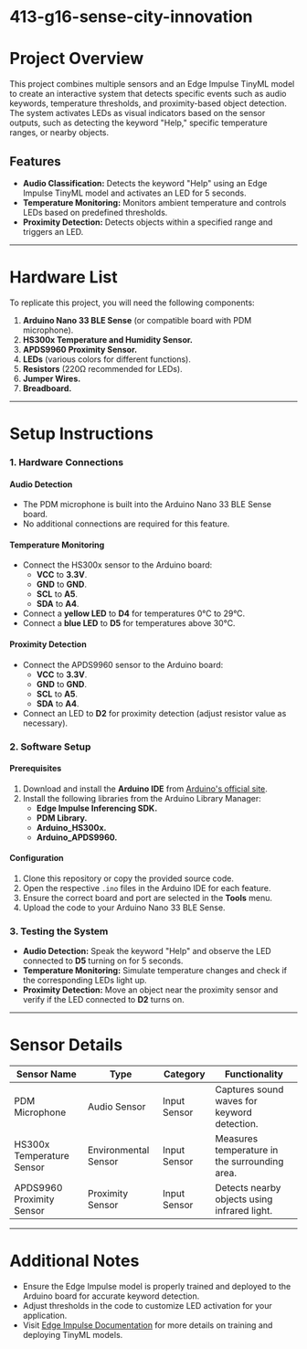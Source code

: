 # 413-g16-sense-city-innovation

# Project Overview

This project combines multiple sensors and an Edge Impulse TinyML model to create an interactive system that detects specific events such as audio keywords, temperature thresholds, and proximity-based object detection. The system activates LEDs as visual indicators based on the sensor outputs, such as detecting the keyword "Help," specific temperature ranges, or nearby objects.

## Features
- **Audio Classification:** Detects the keyword "Help" using an Edge Impulse TinyML model and activates an LED for 5 seconds.
- **Temperature Monitoring:** Monitors ambient temperature and controls LEDs based on predefined thresholds.
- **Proximity Detection:** Detects objects within a specified range and triggers an LED.

---

# Hardware List

To replicate this project, you will need the following components:

1. **Arduino Nano 33 BLE Sense** (or compatible board with PDM microphone).
2. **HS300x Temperature and Humidity Sensor.**
3. **APDS9960 Proximity Sensor.**
4. **LEDs** (various colors for different functions).
5. **Resistors** (220Ω recommended for LEDs).
6. **Jumper Wires.**
7. **Breadboard.**

---

# Setup Instructions

### 1. Hardware Connections
#### Audio Detection
- The PDM microphone is built into the Arduino Nano 33 BLE Sense board.
- No additional connections are required for this feature.

#### Temperature Monitoring
- Connect the HS300x sensor to the Arduino board:
  - **VCC** to **3.3V**.
  - **GND** to **GND**.
  - **SCL** to **A5**.
  - **SDA** to **A4**.
- Connect a **yellow LED** to **D4** for temperatures 0°C to 29°C.
- Connect a **blue LED** to **D5** for temperatures above 30°C.

#### Proximity Detection
- Connect the APDS9960 sensor to the Arduino board:
  - **VCC** to **3.3V**.
  - **GND** to **GND**.
  - **SCL** to **A5**.
  - **SDA** to **A4**.
- Connect an LED to **D2** for proximity detection (adjust resistor value as necessary).

### 2. Software Setup
#### Prerequisites
1. Download and install the **Arduino IDE** from [Arduino's official site](https://www.arduino.cc/en/software).
2. Install the following libraries from the Arduino Library Manager:
   - **Edge Impulse Inferencing SDK.**
   - **PDM Library.**
   - **Arduino_HS300x.**
   - **Arduino_APDS9960.**

#### Configuration
1. Clone this repository or copy the provided source code.
2. Open the respective `.ino` files in the Arduino IDE for each feature.
3. Ensure the correct board and port are selected in the **Tools** menu.
4. Upload the code to your Arduino Nano 33 BLE Sense.

### 3. Testing the System
- **Audio Detection:** Speak the keyword "Help" and observe the LED connected to **D5** turning on for 5 seconds.
- **Temperature Monitoring:** Simulate temperature changes and check if the corresponding LEDs light up.
- **Proximity Detection:** Move an object near the proximity sensor and verify if the LED connected to **D2** turns on.

---

# Sensor Details

| **Sensor Name**       | **Type**              | **Category**   | **Functionality**                             |
|------------------------|-----------------------|----------------|-----------------------------------------------|
| PDM Microphone         | Audio Sensor         | Input Sensor   | Captures sound waves for keyword detection.  |
| HS300x Temperature Sensor | Environmental Sensor | Input Sensor   | Measures temperature in the surrounding area.|
| APDS9960 Proximity Sensor | Proximity Sensor     | Input Sensor   | Detects nearby objects using infrared light. |

---

# Additional Notes
- Ensure the Edge Impulse model is properly trained and deployed to the Arduino board for accurate keyword detection.
- Adjust thresholds in the code to customize LED activation for your application.
- Visit [Edge Impulse Documentation](https://docs.edgeimpulse.com) for more details on training and deploying TinyML models.


